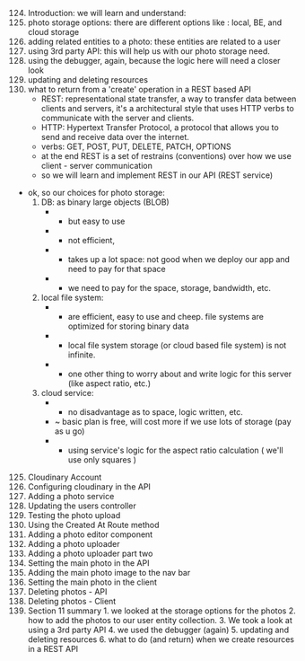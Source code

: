 124. Introduction:
we will learn and understand:
1. photo storage options: there are different options like : local, BE, and cloud storage
2. adding related entities to a photo: these entities are related to a user
3. using 3rd party API: this will help us with our photo storage need.
4. using the debugger, again, because the logic here will need a closer look 
5. updating and deleting resources
6. what to return from a 'create' operation in a REST based API
    * REST: representational state transfer, a way to transfer data between clients and servers, it's a architectural style that uses HTTP verbs to communicate with the server and clients.
    * HTTP: Hypertext Transfer Protocol, a protocol that allows you to send and receive data over the internet.
    * verbs: GET, POST, PUT, DELETE, PATCH, OPTIONS
    * at the end REST is a set of restrains (conventions) over how we use client - server communication 
    * so we will learn and implement REST in our API (REST service)

* ok, so our choices for photo storage:
    1. DB: as binary large objects (BLOB)
        * + but easy to use
        * - not efficient, 
        * - takes up a lot space: not good when we deploy our app and need to pay for that space
        * - we need to pay for the space, storage, bandwidth, etc.
    2. local file system:
        * + are efficient, easy to use and cheep. file systems are optimized for storing binary data
        * - local file system storage (or cloud based file system) is not infinite.
        * - one other thing to worry about and write logic for this server (like aspect ratio, etc.)
    3. cloud service:
        * + no disadvantage as to space, logic written, etc.
        * ~ basic plan is free, will cost more if we use lots of storage (pay as u go)
        * + using service's logic for the aspect ratio calculation ( we'll use only squares )

125. Cloudinary Account
126. Configuring cloudinary in the API
127. Adding a photo service
128. Updating the users controller
129. Testing the photo upload
130. Using the Created At Route method
131. Adding a photo editor component
132. Adding a photo uploader
133. Adding a photo uploader part two
134. Setting the main photo in the API
135. Adding the main photo image to the nav bar
136. Setting the main photo in the client
137. Deleting photos - API
138. Deleting photos - Client
139. Section 11 summary
    1. we looked at the storage options for the photos
    2. how to add the photos to our user entity collection.
    3. We took a look at using a 3rd party API
    4. we used the debugger (again)
    5. updating and deleting resources
    6. what to do (and return) when we create resources in a REST API 
    